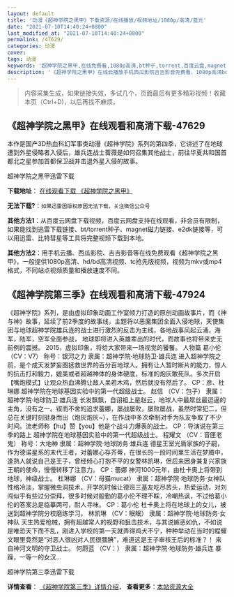 ```yaml
---
layout: default
title: '动漫《超神学院之黑甲》下载资源/在线播放/视频地址/1080p/高清/蓝光'
date: "2021-07-10T14:40:24+0800"
last_modified_at: "2021-07-10T14:40:24+0800"
permalink: /47629/
categories: 动漫
cover:
tags: 动漫
keywords: '超神学院之黑甲,在线免费看,1080p高清,bt种子,torrent,百度云盘,magnet,磁力链,迅雷下载资源'
description: '《超神学院之黑甲》在线云播放手机西瓜影院吉吉影音免费看，1080p高清bd/hd未删减完整版和tc抢先枪版，mkv/mp4格式，附带bt/torrent种子、magnet/磁力链、百度云盘、网盘资源迅雷下载链接'
---
```


>内容采集生成，如果链接失效，多试几个，页面最后有更多精彩视频！收藏本页（Ctrl+D)，以后再找不麻烦。


## 《超神学院之黑甲》在线观看和高清下载-47629

本作是国产3D热血科幻军事类动漫《超神学院》系列的第四季，它讲述了在地球遭到外星侵略者入侵后，雄兵连战士蔷薇是如何召集其他战士，前往华夏共和国首都北之星参加首都保卫战并击退外星入侵的故事。<!---剧情end--->


超神学院之黑甲迅雷下载

**下载地址**： [在线观看下载 《超神学院之黑甲》](https://www.993dy.com//vod-detail-id-6048.html) 


**无法下载?**：`如果迅雷因版权原因无法下载，关注微信公众号 `

**其他方法1**：从百度云网盘下载视频，百度云网盘支持在线观看，非会员有限制，如果能找到迅雷下载链接、bt/torrent种子、magnet磁力链接、e2dk链接等，可以用迅雷、比特彗星等工具将完整视频下载到本地。

**其他方法2**：用手机云播、西瓜影院、吉吉影音等在线免费观看《超神学院之黑甲》，一般提供1080p高清、hd/bd高清视频、tc抢先版视频，视频为mkv或mp4格式，不同站点视频质量和播放速度不同。


## 《超神学院第三季》在线观看和高清下载-47924

《超神学院》系列，是由虚拟印象动画工作室倾力打造的原创动画故事片，而《神与神》故事，延续了前2季度的故事线，主题将以恶魔集团全面入侵地球，天使集团与地球超神学院雄兵连的战士进行激烈的反击为主线，各地战事风起云涌，海军，陆军，空军全面参战， 地球即将进入英雄辈出的时代，而故事也将带来史无前例的震撼。 2015，虚拟印象，将给大家带来一场视觉的饕餮。 人物篇 葛小伦 （CV：V7） 称号：银河之力 隶属：超神学院&middot;地球防卫·雄兵连 进入超神学院之前，是个成天发梦妄图拯救世界的百分百地球人。拥有让人暂时断片的能力，惊人的抗击打和毅力，媲美或者超越神体的身体硬度，标准的炮灰敢死队。多次开启【嘴炮模式】让观众热血沸腾让敌人呆若木鸡，然后就没有然后了。 CP：彦、杜琳娜 超神学院在地球基因实验中的第一代超级战士。 赵信 （CV：包子） 隶属：超神学院&middot;地球防卫·雄兵连 长发飘飘，自诩祖上是赵云，地球人中最屌丝最逗逼的主角，没有之一。锲而不舍的追求蕾娜，屡战屡败，屡败屡战，虽然时常犯二，但总在关键时刻挺身而出（炮灰炮灰~），在作战中多次牵制对手为队友争取了不少时间。流老师称【hu】赞【you】他是个战斗力爆表的战士。 CP：导演说在第三季的路上 超神学院在地球基因实验中的第一代超级战士。 程耀文 （CV：音匣老鬼） 称号：大地神 隶属：超神学院&middot;地球防务·雄兵连 德星王室光盾家族的子嗣，作为德诺星系的末代王者，对蕾娜心存芥蒂，在很长的一段时间里生活在梦魇中，逢熟人就说自己是王子，曾经倾心打抱不平的女警林凯琳，但后来因身兼复兴家族王朝的使命，慢慢转移了注意力。 CP：蕾娜 神河1000元年，由杜卡奥上将带到地球，神级战士。 杜琳娜 （CV：母猫mucat） 隶属：超神学院&middot;地球防务·女神队 性格冷淡，掌握微虫洞技术，开学的时候让德班三基友吃尽苦头，热爱运动，对刘闯似乎有些过分崇拜，很多时候对殷勤的葛小伦不理不睬，冷嘲热讽，不过给葛小伦的答案总是临摹两可，耐人寻味。 CP：葛小伦 杜卡奥上将在地球上的女儿，被送到超神学院分校磨练学习。 林凯琳 （CV：眠眠） 隶属：超神学院&middot;地球防务·女神队 天生热爱枪械，拥有超越常人的视野和狙击技术，与其说嫉恶如仇，不如说是唯恐天下而不乱，刚进入学校的第一天就弄得鸡犬不宁，种种举动在当时的程耀文眼里竟然是“对恶人很凶对人民很腼腆&rdquo;，难道这是王子审核王后的标准？！ 来自神河文明的守卫战士。 何蔚蓝 （CV：） 隶属：超神学院&middot;地球防务·雄兵连 暴躁，一等一的女汉...


超神学院第三季迅雷下载

**详情查看**： [《超神学院第三季》详情介绍](/movie/47924/)， **查看更多**：[本站资源大全](/movie/t/all/)

